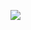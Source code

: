 ![](https://bat.bing.com/action/0?ti=56018282&Ver=2&mid=f17f8ecb-10ba-4496-a513-6a65b18df90c&sid=201ffde0635411ee902411d77b750559&vid=20202bf0635411ee9ac03f2e618b0b9f&vids=0&msclkid=N&pi=0&lg=en-US&sw=800&sh=600&sc=24&nwd=1&tl=Shortform%20%7C%20Book&p=https%3A%2F%2Fwww.shortform.com%2Fapp%2Fbook%2F21-lessons-for-the-21st-century%2Fexercise-could-you-become-a-member-of-the-useless-class&r=&lt=347&evt=pageLoad&sv=1&rn=218879)
